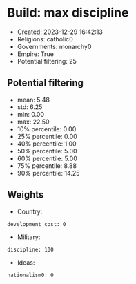 
# Build: max discipline

- Created: 2023-12-29 16:42:13
- Religions: catholic0
- Governments: monarchy0
- Empire: True
- Potential filtering: 25

## Potential filtering

- mean: 5.48
- std: 6.25
- min: 0.00
- max: 22.50
- 10% percentile: 0.00
- 25% percentile: 0.00
- 40% percentile: 1.00
- 50% percentile: 5.00
- 60% percentile: 5.00
- 75% percentile: 8.88
- 90% percentile: 14.25

## Weights

- Country: 
```
development_cost: 0

```
- Military: 
```
discipline: 100

```
- Ideas: 
```
nationalism0: 0

```
